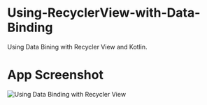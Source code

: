# Using-RecyclerView-with-Data-Binding
Using Data Bining with Recycler View and Kotlin.

# App Screenshot
![Using Data Binding with Recycler View](https://i.imgur.com/NfGr3oE.png)

